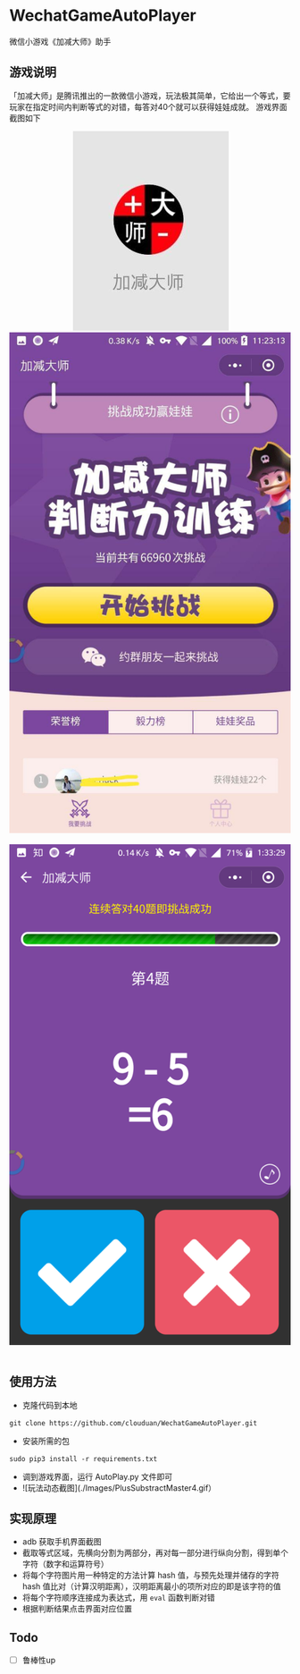 # WechatGameAutoPlayer
微信小游戏《加减大师》助手
## 游戏说明
「加减大师」是腾讯推出的一款微信小游戏，玩法极其简单，它给出一个等式，要玩家在指定时间内判断等式的对错，每答对40个就可以获得娃娃成就。
游戏界面截图如下
<div align="center">
  <img src="./Images/PlusSubstractMaster1.jpg">
  <img src="./Images/PlusSubstractMaster2.jpg">
  <img src="./Images/PlusSubstractMaster3.png"> 
</div>

## 使用方法
+ 克隆代码到本地
```
git clone https://github.com/clouduan/WechatGameAutoPlayer.git
```
+ 安装所需的包
```
sudo pip3 install -r requirements.txt
```
+ 调到游戏界面，运行 AutoPlay.py 文件即可
+ ![玩法动态截图](./Images/PlusSubstractMaster4.gif）

## 实现原理
+ adb 获取手机界面截图
+ 截取等式区域，先横向分割为两部分，再对每一部分进行纵向分割，得到单个字符（数字和运算符号）
+ 将每个字符图片用一种特定的方法计算 hash 值，与预先处理并储存的字符 hash 值比对（计算汉明距离），汉明距离最小的项所对应的即是该字符的值
+ 将每个字符顺序连接成为表达式，用 `eval` 函数判断对错
+ 根据判断结果点击界面对应位置

## Todo
- [ ] 鲁棒性up
